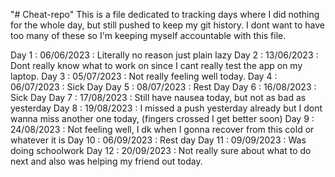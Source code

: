 "# Cheat-repo" 
This is a file dedicated to tracking days where I did nothing for the whole day, but still pushed to keep my git history. I dont want to have too many of these so I'm keeping myself accountable with this file.

Day 1 : 06/06/2023 : Literally no reason just plain lazy
Day 2 : 13/06/2023 : Dont really know what to work on since I cant really test the app on my laptop.
Day 3 : 05/07/2023 : Not really feeling well today.
Day 4 : 06/07/2023 : Sick Day
Day 5 : 08/07/2023 : Rest Day
Day 6 : 16/08/2023 : Sick Day
Day 7 : 17/08/2023 : Still have nausea today, but not as bad as yesterday
Day 8 : 19/08/2023 : I missed a push yesterday already but I dont wanna miss another one today, (fingers crossed I get better soon)
Day 9 : 24/08/2023 : Not feeling well, I dk when I gonna recover from this cold or whatever it is
Day 10 : 06/09/2023 : Rest day
Day 11 : 09/09/2023 : Was doing schoolwork 
Day 12 : 20/09/2023 : Not really sure about what to do next and also was helping my friend out today.